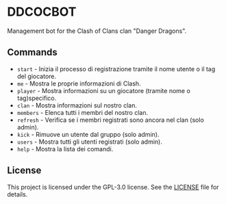 # DDCOCBOT

Management bot for the Clash of Clans clan "Danger Dragons".

## Commands

- `start` - Inizia il processo di registrazione tramite il nome utente o il tag del giocatore.
- `me` - Mostra le proprie informazioni di Clash.
- `player` - Mostra informazioni su un giocatore (tramite nome o tag)specifico.
- `clan` - Mostra informazioni sul nostro clan.
- `members` - Elenca tutti i membri del nostro clan.
- `refresh` - Verifica se i membri registrati sono ancora nel clan (solo admin).
- `kick` - Rimuove un utente dal gruppo (solo admin).
- `users` - Mostra tutti gli utenti registrati (solo admin).
- `help` - Mostra la lista dei comandi.

## License

This project is licensed under the GPL-3.0 license. See the [LICENSE](LICENSE) file for details.
